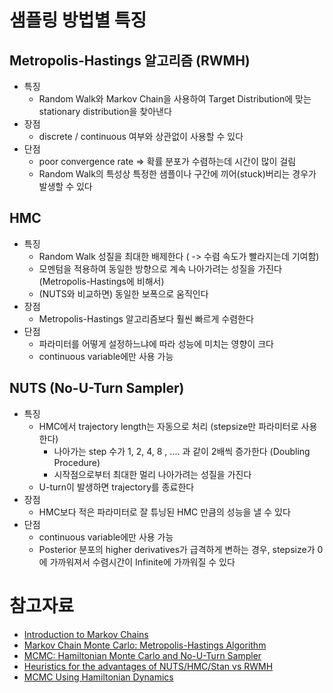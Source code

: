 # 샘플링 방법별 특징

## Metropolis-Hastings 알고리즘 (RWMH)

- 특징
  - Random Walk와 Markov Chain을 사용하여 Target Distribution에 맞는 stationary distribution을 찾아낸다
- 장점
  - discrete / continuous 여부와 상관없이 사용할 수 있다
- 단점
  - poor convergence rate => 확률 분포가 수렴하는데 시간이 많이 걸림
  - Random Walk의 특성상 특정한 샘플이나 구간에 끼어(stuck)버리는 경우가 발생할 수 있다


## HMC

- 특징
  - Random Walk 성질을 최대한 배제한다 ( -> 수렴 속도가 빨라지는데 기여함)
  - 모멘텀을 적용하여 동일한 방향으로 계속 나아가려는 성질을 가진다 (Metropolis-Hastings에 비해서)
  - (NUTS와 비교하면) 동일한 보폭으로 움직인다
- 장점
  - Metropolis-Hastings 알고리즘보다 훨씬 빠르게 수렴한다
- 단점
  - 파라미터를 어떻게 설정하느냐에 따라 성능에 미치는 영향이 크다
  - continuous variable에만 사용 가능


## NUTS (No-U-Turn Sampler)

- 특징
  - HMC에서 trajectory length는 자동으로 처리 (stepsize만 파라미터로 사용한다)
    - 나아가는 step 수가 1, 2, 4, 8 , .... 과 같이 2배씩 증가한다 (Doubling Procedure)
    - 시작점으로부터 최대한 멀리 나아가려는 성질을 가진다
  - U-turn이 발생하면 trajectory를 종료한다
- 장점
  - HMC보다 적은 파라미터로 잘 튜닝된 HMC 만큼의 성능을 낼 수 있다
- 단점
  - continuous variable에만 사용 가능
  - Posterior 분포의 higher derivatives가 급격하게 변하는 경우, stepsize가 0에 가까워져서 수렴시간이 Infinite에 가까워질 수 있다


# 참고자료

- [Introduction to Markov Chains](http://khalibartan.github.io/Introduction-to-Markov-Chains/)
- [Markov Chain Monte Carlo: Metropolis-Hastings Algorithm](http://khalibartan.github.io/MCMC-Metropolis-Hastings-Algorithm/)
- [MCMC: Hamiltonian Monte Carlo and No-U-Turn Sampler](http://khalibartan.github.io/MCMC-Hamiltonian-Monte-Carlo-and-No-U-Turn-Sampler/)
- [Heuristics for the advantages of NUTS/HMC/Stan vs RWMH](http://discourse.mc-stan.org/t/heuristics-for-the-advantages-of-nuts-hmc-stan-vs-rwmh/1673/2)
- [MCMC Using Hamiltonian Dynamics](http://www.mcmchandbook.net/HandbookChapter5.pdf)
